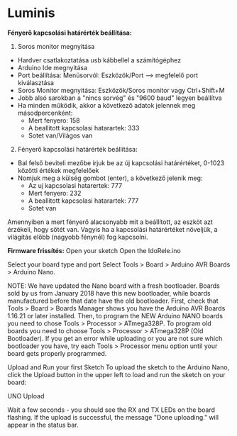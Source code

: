 # Luminis

**Fényerő kapcsolási határérték beállítása:**
1. Soros monitor megnyitása
  - Hardver csatlakoztatása usb kábbellel a számítógéphez
  - Arduino Ide megnyitása
  - Port beállítása: Menüsorvól: Eszközök/Port --> megfelelő port kiválasztása
  - Soros Monitor megnyitása: Eszközök/Soros monitor vagy Ctrl+Shift+M
  - Jobb alsó sarokban a "nincs sorvég" és "9600 baud" legyen beállítva
  - Ha minden működik, akkor a következő adatok jelennek meg másodpercenként:
    - Mert fenyero: 158
    - A beallitott kapcsolasi hatarartek: 333
    - Sotet van/Világos van
    
2. Fényerő kapcsolási határérték beállítása:
  - Bal felső beviteli mezőbe írjuk be az új kapcsolási határértéket, 0-1023 közötti értékek megfelelőek
  - Nomjuk meg a külség gombot (enter), a következő jelenik meg:
    - Az uj kapcsolasi hatarertek: 777
    - Mert fenyero: 232
    - A beallitott kapcsolasi hatarartek: 777
    - Sotet van

Amennyiben a mert fényerő alacsonyabb mit a beállított, az eszköt azt érzékeli, hogy sötét van. Vagyis ha a kapcsolási határértéket növeljük, a világítás előbb (nagyobb fénynél) fog kapcsolni.
    


    
**Firmware frissítés:**
Open your sketch
Open the IdoRele.ino

Select your board type and port
Select Tools > Board > Arduino AVR Boards > Arduino Nano.

NOTE: We have updated the Nano board with a fresh bootloader. 
Boards sold by us from January 2018 have this new bootloader, while boards manufactured before that date have the old bootloader. 
First, check that Tools > Board > Boards Manager shows you have the Arduino AVR Boards 1.16.21 or later installed. 
Then, to program the NEW Arduino NANO boards you need to chose Tools > Processor > ATmega328P. 
To program old boards you need to choose Tools > Processor > ATmega328P (Old Bootloader). 
If you get an error while uploading or you are not sure which bootloader you have, try each Tools > Processor menu option until your board gets properly programmed.

Upload and Run your first Sketch
To upload the sketch to the Arduino Nano, click the Upload button in the upper left to load and run the sketch on your board:

UNO Upload

Wait a few seconds - you should see the RX and TX LEDs on the board flashing. 
If the upload is successful, the message "Done uploading." will appear in the status bar.
